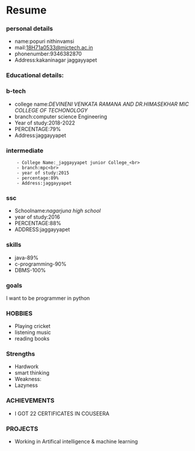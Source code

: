 # Resume

### personal details

- name:popuri nithinvamsi
- mail:18H71a0533@mictech.ac.in<br>
- phonenumber:9346382870
- Address:kakaninagar jaggayyapet
### Educational details:

### **b-tech**

- college name:_DEVINENI VENKATA RAMANA AND DR.HIMASEKHAR MIC  COLLEGE OF TECHONOLOGY_<br>
- branch:computer science Engineering
- Year of study:2018-2022
- PERCENTAGE:79%
- Address:jaggayyapet<br>

### **intermediate**

        - College Name:_jaggayyapet junior College_<br>
        - branch:mpc<br>
        - year of study:2015
        - percentage:89%
        - Address:jaggayyapet
        
        
### **ssc**

- Schoolname:_nagarjuna high school_<br>
- year of study:2016<br>
- PERCENTAGE:88%
- ADDRESS:jaggayyapet<br>
### **skills**

- java-89%
- c-programming-90%
- DBMS-100%
### **goals**

I want to be programmer in python

### **HOBBIES**


 - Playing cricket<br>
 - listening music<br>
 - reading books<br>
 
 ### **Strengths**
 
 - Hardwork
 - smart thinking
 - Weakness:
 - Lazyness

### **ACHIEVEMENTS**

- I GOT 22 CERTIFICATES IN COUSEERA
### **PROJECTS**

- Working in Artifical intelligence & machine learning
 

